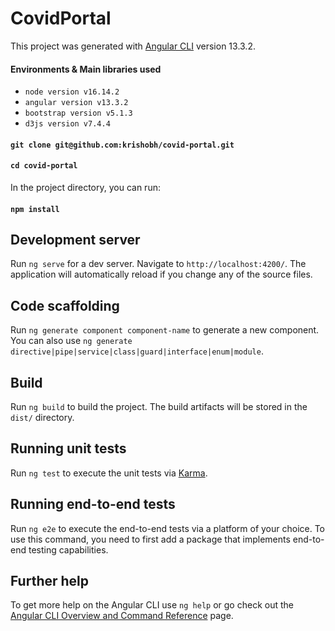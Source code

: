 # CovidPortal

This project was generated with [Angular CLI](https://github.com/angular/angular-cli) version 13.3.2.

#### Environments & Main libraries used

* `node version v16.14.2`
* `angular version v13.3.2`
* `bootstrap version v5.1.3`
* `d3js version v7.4.4`

#### `git clone git@github.com:krishobh/covid-portal.git`

#### `cd covid-portal`

In the project directory, you can run:
#### `npm install`

## Development server

Run `ng serve` for a dev server. Navigate to `http://localhost:4200/`. The application will automatically reload if you change any of the source files.

## Code scaffolding

Run `ng generate component component-name` to generate a new component. You can also use `ng generate directive|pipe|service|class|guard|interface|enum|module`.

## Build

Run `ng build` to build the project. The build artifacts will be stored in the `dist/` directory.

## Running unit tests

Run `ng test` to execute the unit tests via [Karma](https://karma-runner.github.io).

## Running end-to-end tests

Run `ng e2e` to execute the end-to-end tests via a platform of your choice. To use this command, you need to first add a package that implements end-to-end testing capabilities.

## Further help

To get more help on the Angular CLI use `ng help` or go check out the [Angular CLI Overview and Command Reference](https://angular.io/cli) page.
